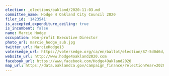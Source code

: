 ```yaml
---
election: _elections/oakland/2020-11-03.md
committee_name: Hodge 4 Oakland City Council 2020
filer_id: '1423541'
is_accepted_expenditure_ceiling: true
is_incumbent: false
name: Marcie Hodge
occupation: Non-profit Executive Director
photo_url: marcie_hodge_sub.jpg
twitter_url: MarcieHodge13
votersedge_url: https://votersedge.org/ca/en/ballot/election/87-5d0d6d/address/null/zip/94605/contests/contest/21269/candidate/151401?date=2020-11-03
website_url: http://www.hodge4oakland2020.com
facebook_url: https://www.facebook.com/Hodge4Oakland2020
map_url: https://data.oaklandca.gov/campaign_finance/?electionYear=2020&candidates=COAK-154934&since=2019-01-01&until=2020-10-23
---
```

